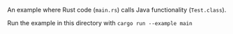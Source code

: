 An example where Rust code (`main.rs`) calls Java functionality (`Test.class`).
    
Run the example in this directory with `cargo run --example main`
